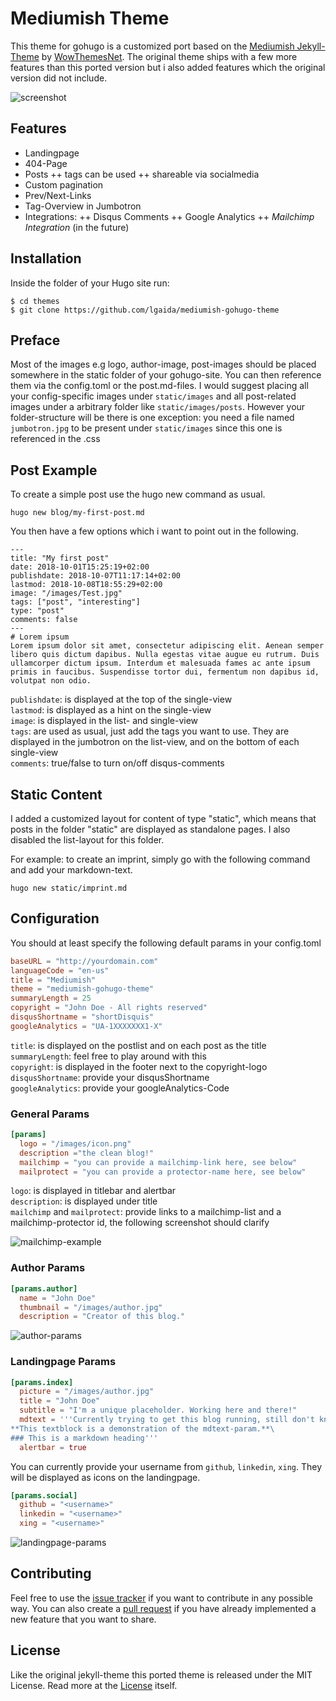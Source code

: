 # Mediumish Theme

This theme for gohugo is a customized port based on the [Mediumish Jekyll-Theme](//github.com/wowthemesnet/mediumish-theme-jekyll) by [WowThemesNet](//github.com/wowthemesnet). The original theme ships with a few more features than this ported version but i also added features which the original version did not include.

![screenshot](https://raw.githubusercontent.com/lgaida/mediumish-gohugo-theme/master/images/screenshot.png)

## Features
+ Landingpage
+ 404-Page
+ Posts
++ tags can be used
++ shareable via socialmedia
+ Custom pagination
+ Prev/Next-Links
+ Tag-Overview in Jumbotron
+ Integrations:
++ Disqus Comments
++ Google Analytics
++ *Mailchimp Integration* (in the future)

## Installation
Inside the folder of your Hugo site run:

    $ cd themes
    $ git clone https://github.com/lgaida/mediumish-gohugo-theme

## Preface
Most of the images e.g logo, author-image, post-images should be placed somewhere in the static folder of your gohugo-site. You can then reference them via the config.toml or the post.md-files. I would suggest placing all your config-specific images under `static/images` and all post-related images under a arbitrary folder like `static/images/posts`.
However your folder-structure will be there is one exception: you need a file named `jumbotron.jpg` to be present under `static/images` since this one is referenced in the .css

## Post Example
To create a simple post use the hugo new command as usual.
```
hugo new blog/my-first-post.md
```

You then have a few options which i want to point out in the following.
```
---
title: "My first post"
date: 2018-10-01T15:25:19+02:00
publishdate: 2018-10-07T11:17:14+02:00
lastmod: 2018-10-08T18:55:29+02:00
image: "/images/Test.jpg"
tags: ["post", "interesting"]
type: "post"
comments: false
---
# Lorem ipsum
Lorem ipsum dolor sit amet, consectetur adipiscing elit. Aenean semper libero quis dictum dapibus. Nulla egestas vitae augue eu rutrum. Duis ullamcorper dictum ipsum. Interdum et malesuada fames ac ante ipsum primis in faucibus. Suspendisse tortor dui, fermentum non dapibus id, volutpat non odio.
```

`publishdate`: is displayed at the top of the single-view\
`lastmod`: is displayed as a hint on the single-view\
`image`: is displayed in the list- and single-view\
`tags`: are used as usual, just add the tags you want to use. They are displayed in the jumbotron on the list-view, and on the bottom of each single-view\
`comments`: true/false to turn on/off disqus-comments


## Static Content
I added a customized layout for content of type "static", which means that posts in the folder "static" are displayed as standalone pages. I also disabled the list-layout for this folder.

For example: to create an imprint, simply go with the following command and add your markdown-text.
```
hugo new static/imprint.md
```

## Configuration
You should at least specify the following default params in your config.toml
```toml
baseURL = "http://yourdomain.com"
languageCode = "en-us"
title = "Mediumish"
theme = "mediumish-gohugo-theme"
summaryLength = 25
copyright = "John Doe - All rights reserved"
disqusShortname = "shortDisquis"
googleAnalytics = "UA-1XXXXXXX1-X"
```
`title`: is displayed on the postlist and on each post as the title\
`summaryLength`: feel free to play around with this\
`copyright`: is displayed in the footer next to the copyright-logo\
`disqusShortname`: provide your disqusShortname\
`googleAnalytics`: provide your googleAnalytics-Code

### General Params
```toml
[params]
  logo = "/images/icon.png"
  description ="the clean blog!"
  mailchimp = "you can provide a mailchimp-link here, see below"
  mailprotect = "you can provide a protector-name here, see below"
```
`logo`: is displayed in titlebar and alertbar\
`description`: is displayed under title\
`mailchimp` and `mailprotect`: provide links to a mailchimp-list and a mailchimp-protector id, the following screenshot should clarify

![mailchimp-example](https://raw.githubusercontent.com/lgaida/mediumish-gohugo-theme/master/images/mailchimp.png)

### Author Params
```toml
[params.author]
  name = "John Doe"
  thumbnail = "/images/author.jpg"
  description = "Creator of this blog."
```
![author-params](https://raw.githubusercontent.com/lgaida/mediumish-gohugo-theme/master/images/authorpost.png)

### Landingpage Params
```toml
[params.index]
  picture = "/images/author.jpg"
  title = "John Doe"
  subtitle = "I'm a unique placeholder. Working here and there!"
  mdtext = '''Currently trying to get this blog running, still don't know what the blog will be about!\
**This textblock is a demonstration of the mdtext-param.**\
### This is a markdown heading'''
  alertbar = true
```
You can currently provide your username from `github`, `linkedin`, `xing`. They will be displayed as icons on the landingpage.
```toml
[params.social]
  github = "<username>"
  linkedin = "<username>"
  xing = "<username>"
```
![landingpage-params](https://raw.githubusercontent.com/lgaida/mediumish-gohugo-theme/master/images/landing.png)


## Contributing

Feel free to use the [issue tracker](//github.com/lgaida/mediumish-gohugo-theme/issues) if you want to contribute in any possible way.
You can also create a [pull request](//github.com/lgaida/mediumish-gohugo-theme/pulls) if you have already implemented a new feature that you want to share.

## License

Like the original jekyll-theme this ported theme is released under the MIT License. Read more at the [License](//github.com/lgaida/mediumish-gohugo-theme/blob/master/LICENSE) itself.
